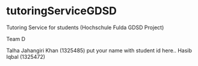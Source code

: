 # tutoringServiceGDSD
Tutoring Service for students (Hochschule Fulda GDSD Project)


Team D

Talha Jahangiri Khan (1325485)
put your name with student id here..
Hasib Iqbal (1325472)
